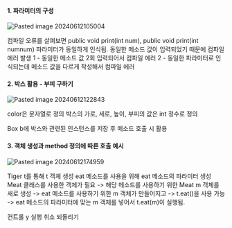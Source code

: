 
#### 1.  파라미터의 구성

![Pasted image 20240612105004](https://github.com/AHHyeon12/My-Java-Study/assets/171016089/f098141b-cd19-47e7-afa6-aabb1d558684)


컴파일 오류를 살펴보면
public void print(int num),
public void print(int numnum) 파라미터가 동일하게 인식됨.
동일한 메소드 값이 입력되었기 때문에 컴파일 에러 발생
1 - 동일한 메소드 값 2회 입력되어서 컴파일 에러
2 - 동일한 파라미터로 인식되는데 메소드 값을 다르게 작성해서 컴파일 에러




#### 2. 박스 활용 - 부피 구하기

![Pasted image 20240612122843](https://github.com/AHHyeon12/My-Java-Study/assets/171016089/5b80d5de-5b69-4c1b-b9f5-269746003dc7)


color은 문자열로 정의
박스의 가로, 세로, 높이, 부피의 값은 int 정수로 정의

Box b에 박스와 관련된 인스턴스를 저장 후 메소드 호출 시 활용


#### 3. 객체 생성과 method 정의에 따른 호출 예시


![Pasted image 20240612174959](https://github.com/AHHyeon12/My-Java-Study/assets/171016089/541e24ac-50d5-4ead-acfa-5f48a58faadb)



Tiger t를 통해 t 객체 생성
eat 메소드를 사용을 위해 eat 메소드의 파라미터 생성 
Meat 클래스를 사용한 객체가 필요
-> 해당 메소드를 사용하기 위한 Meat m 객체를 새로 생성
-> eat 메소드를 사용하기 위한 m 객체가 만들어지고 
-> t.eat()을 사용 가능
-> eat 메소드의 파라미터에 맞는 m 객체를 넣어서 t.eat(m)이 실행됨.













컨트롤 y 실행 취소 되돌리기
